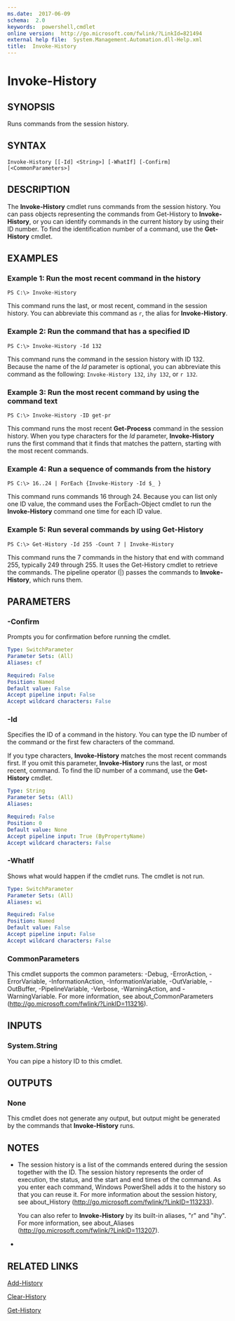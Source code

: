 ```yaml
---
ms.date:  2017-06-09
schema:  2.0
keywords:  powershell,cmdlet
online version:  http://go.microsoft.com/fwlink/?LinkId=821494
external help file:  System.Management.Automation.dll-Help.xml
title:  Invoke-History
---
```


# Invoke-History

## SYNOPSIS
Runs commands from the session history.

## SYNTAX

```
Invoke-History [[-Id] <String>] [-WhatIf] [-Confirm] [<CommonParameters>]
```

## DESCRIPTION
The **Invoke-History** cmdlet runs commands from the session history.
You can pass objects representing the commands from Get-History to **Invoke-History**, or you can identify commands in the current history by using their ID number.
To find the identification number of a command, use the **Get-History** cmdlet.

## EXAMPLES

### Example 1: Run the most recent command in the history
```
PS C:\> Invoke-History
```

This command runs the last, or most recent, command in the session history.
You can abbreviate this command as `r`, the alias for **Invoke-History**.

### Example 2: Run the command that has a specified ID
```
PS C:\> Invoke-History -Id 132
```

This command runs the command in the session history with ID 132.
Because the name of the *Id* parameter is optional, you can abbreviate this command as the following: `Invoke-History 132`, `ihy 132`, or `r 132`.

### Example 3: Run the most recent command by using the command text
```
PS C:\> Invoke-History -ID get-pr
```

This command runs the most recent **Get-Process** command in the session history.
When you type characters for the *Id* parameter, **Invoke-History** runs the first command that it finds that matches the pattern, starting with the most recent commands.

### Example 4: Run a sequence of commands from the history
```
PS C:\> 16..24 | ForEach {Invoke-History -Id $_ }
```

This command runs commands 16 through 24.
Because you can list only one ID value, the command uses the ForEach-Object cmdlet to run the **Invoke-History** command one time for each ID value.

### Example 5: Run several commands by using Get-History
```
PS C:\> Get-History -Id 255 -Count 7 | Invoke-History
```

This command runs the 7 commands in the history that end with command 255, typically 249 through 255.
It uses the Get-History cmdlet to retrieve the commands.
The pipeline operator (|) passes the commands to **Invoke-History**, which runs them.

## PARAMETERS

### -Confirm
Prompts you for confirmation before running the cmdlet.

```yaml
Type: SwitchParameter
Parameter Sets: (All)
Aliases: cf

Required: False
Position: Named
Default value: False
Accept pipeline input: False
Accept wildcard characters: False
```

### -Id
Specifies the ID of a command in the history.
You can type the ID number of the command or the first few characters of the command.

If you type characters, **Invoke-History** matches the most recent commands first.
If you omit this parameter, **Invoke-History** runs the last, or most recent, command.
To find the ID number of a command, use the **Get-History** cmdlet.

```yaml
Type: String
Parameter Sets: (All)
Aliases: 

Required: False
Position: 0
Default value: None
Accept pipeline input: True (ByPropertyName)
Accept wildcard characters: False
```

### -WhatIf
Shows what would happen if the cmdlet runs.
The cmdlet is not run.

```yaml
Type: SwitchParameter
Parameter Sets: (All)
Aliases: wi

Required: False
Position: Named
Default value: False
Accept pipeline input: False
Accept wildcard characters: False
```

### CommonParameters
This cmdlet supports the common parameters: -Debug, -ErrorAction, -ErrorVariable, -InformationAction, -InformationVariable, -OutVariable, -OutBuffer, -PipelineVariable, -Verbose, -WarningAction, and -WarningVariable. For more information, see about_CommonParameters (http://go.microsoft.com/fwlink/?LinkID=113216).

## INPUTS

### System.String
You can pipe a history ID to this cmdlet.

## OUTPUTS

### None
This cmdlet does not generate any output, but output might be generated by the commands that **Invoke-History** runs.

## NOTES
* The session history is a list of the commands entered during the session together with the ID. The session history represents the order of execution, the status, and the start and end times of the command. As you enter each command, Windows PowerShell adds it to the history so that you can reuse it. For more information about the session history, see about_History (http://go.microsoft.com/fwlink/?LinkID=113233).

  You can also refer to **Invoke-History** by its built-in aliases, "r" and "ihy".
For more information, see about_Aliases (http://go.microsoft.com/fwlink/?LinkID=113207).

*

## RELATED LINKS

[Add-History](Add-History.md)

[Clear-History](Clear-History.md)

[Get-History](Get-History.md)

